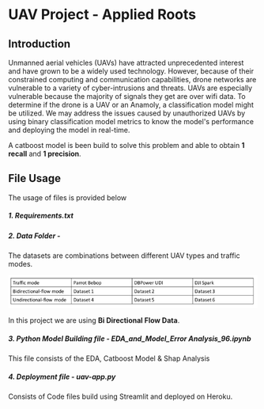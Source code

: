 # UAV Project - Applied Roots

## Introduction

Unmanned aerial vehicles (UAVs) have attracted unprecedented interest and have grown to be a widely used technology. However, because of their constrained computing and communication capabilities, drone networks are vulnerable to a variety of cyber-intrusions and threats. UAVs are especially vulnerable because the majority of signals they get are over wifi data. To determine if the drone is a UAV or an Anamoly, a classification model might be utilized. We may address the issues caused by unauthorized UAVs by using binary classification model metrics to know the model's performance and deploying the model in real-time.

A catboost model is been build to solve this problem and able to obtain **1 recall** and **1 precision**. 

## File Usage

The usage of files is provided below 

##### 1. Requirements.txt 

##### 2. Data Folder - 

The datasets are combinations between different UAV types and traffic modes.

![Image](Capture.PNG)

In this project we are using **Bi Directional Flow Data**.

##### 3. Python Model Building file - **EDA_and_Model_Error Analysis_96.ipynb**

This file consists of the EDA, Catboost Model & Shap Analysis

##### 4. Deployment file - **uav-app.py**

Consists of Code files build using Streamlit and deployed on Heroku.
